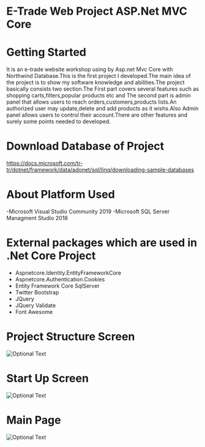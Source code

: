 # E-Trade Web Project ASP.Net MVC Core 

# Getting Started
It is an e-trade website workshop using by Asp.net Mvc Core with Northwind Database.This is the first project I developed.The main idea of the project is to show my software knowledge and abilities.The project basically consists two section.The First part covers several features such as shopping carts,filters,popular products etc and The second part is admin panel that allows users to reach orders,customers,products lists.An authorized user may update,delete and add products as it wishs.Also Admin panel allows users to control their account.There are other features and surely some points needed to developed.

# Download Database of Project
https://docs.microsoft.com/tr-tr/dotnet/framework/data/adonet/sql/linq/downloading-sample-databases
# About Platform Used
-Microsoft Visual Studio Community 2019
-Microsoft SQL Server Managment Studio 2018
# External packages which are used in .Net Core Project
  - Aspnetcore.Identity.EntityFrameworkCore
  - Aspnetcore.Authentication.Cookies
  - Entity Framework Core SqlServer
  - Twitter Bootstrap 
  - JQuery 
  - JQuery Validate 
  - Font Awesome 
  
# Project Structure Screen
![Optional Text](https://i.hizliresim.com/nYKHBl.png)
 # Start Up Screen
![Optional Text](https://i.hizliresim.com/RRyfMm.png)
 # Main Page 
![Optional Text](https://i.hizliresim.com/G4xTSG.png)
